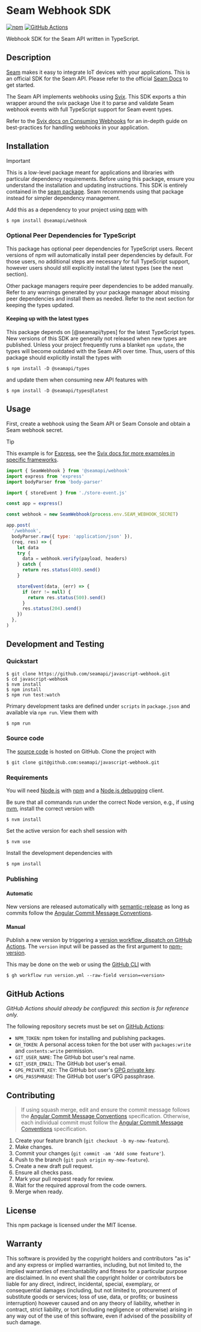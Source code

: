 # Seam Webhook SDK

[![npm](https://img.shields.io/npm/v/@seamapi/webhook.svg)](https://www.npmjs.com/package/@seamapi/webhook)
[![GitHub Actions](https://github.com/seamapi/javascript-webhook/actions/workflows/check.yml/badge.svg)](https://github.com/seamapi/javascript-webhook/actions/workflows/check.yml)

Webhook SDK for the Seam API written in TypeScript.

## Description

[Seam] makes it easy to integrate IoT devices with your applications.
This is an official SDK for the Seam API.
Please refer to the official [Seam Docs] to get started.

The Seam API implements webhooks using [Svix].
This SDK exports a thin wrapper around the svix package
Use it to parse and validate Seam webhook events
with full TypeScript support for Seam event types.

Refer to the [Svix docs on Consuming Webhooks] for
an in-depth guide on best-practices for handling webhooks
in your application.

[Seam]: https://www.seam.co/
[Seam Docs]: https://docs.seam.co/latest/
[Svix]: https://www.svix.com/
[Svix docs on Consuming Webhooks]: https://docs.svix.com/receiving/introduction

## Installation

> [!IMPORTANT]
> This is a low-level package meant for applications and libraries with particular dependency requirements.
> Before using this package, ensure you understand the installation and updating instructions.
> This SDK is entirely contained in the [seam package].
> Seam recommends using that package instead for simpler dependency management.

Add this as a dependency to your project using [npm] with

```
$ npm install @seamapi/webhook
```

[npm]: https://www.npmjs.com/
[seam package]: https://www.npmjs.com/package/seam

### Optional Peer Dependencies for TypeScript

This package has optional peer dependencies for TypeScript users.
Recent versions of npm will automatically install peer dependencies by default.
For those users, no additional steps are necessary for full TypeScript support,
however users should still explicitly install the latest types (see the next section).

Other package managers require peer dependencies to be added manually.
Refer to any warnings generated by your package manager
about missing peer dependencies and install them as needed.
Refer to the next section for keeping the types updated.

#### Keeping up with the latest types

This package depends on [@seamapi/types] for the latest TypeScript types.
New versions of this SDK are generally not released when new types are published.
Unless your project frequently runs a blanket `npm update`,
the types will become outdated with the Seam API over time.
Thus, users of this package should explicitly install the types with

```
$ npm install -D @seamapi/types
```

and update them when consuming new API features with

```
$ npm install -D @seamapi/types@latest
```

## Usage

First, create a webhook using the Seam API or Seam Console
and obtain a Seam webhook secret.

> [!TIP]
> This example is for [Express], see the [Svix docs for more examples in specific frameworks](https://docs.svix.com/receiving/verifying-payloads/how).

```js
import { SeamWebhook } from '@seamapi/webhook'
import express from 'express'
import bodyParser from 'body-parser'

import { storeEvent } from './store-event.js'

const app = express()

const webhook = new SeamWebhook(process.env.SEAM_WEBHOOK_SECRET)

app.post(
  '/webhook',
  bodyParser.raw({ type: 'application/json' }),
  (req, res) => {
    let data
    try {
      data = webhook.verify(payload, headers)
    } catch {
      return res.status(400).send()
    }

    storeEvent(data, (err) => {
      if (err != null) {
        return res.status(500).send()
      }
      res.status(204).send()
    })
  },
)
```

[Express]: https://expressjs.com/

## Development and Testing

### Quickstart

```
$ git clone https://github.com/seamapi/javascript-webhook.git
$ cd javascript-webhook
$ nvm install
$ npm install
$ npm run test:watch
```

Primary development tasks are defined under `scripts` in `package.json`
and available via `npm run`.
View them with

```
$ npm run
```

### Source code

The [source code] is hosted on GitHub.
Clone the project with

```
$ git clone git@github.com:seamapi/javascript-webhook.git
```

[source code]: https://github.com/seamapi/javascript-webhook

### Requirements

You will need [Node.js] with [npm] and a [Node.js debugging] client.

Be sure that all commands run under the correct Node version, e.g.,
if using [nvm], install the correct version with

```
$ nvm install
```

Set the active version for each shell session with

```
$ nvm use
```

Install the development dependencies with

```
$ npm install
```

[Node.js]: https://nodejs.org/
[Node.js debugging]: https://nodejs.org/en/docs/guides/debugging-getting-started/
[npm]: https://www.npmjs.com/
[nvm]: https://github.com/creationix/nvm

### Publishing

#### Automatic

New versions are released automatically with [semantic-release]
as long as commits follow the [Angular Commit Message Conventions].

[Angular Commit Message Conventions]: https://semantic-release.gitbook.io/semantic-release/#commit-message-format
[semantic-release]: https://semantic-release.gitbook.io/

#### Manual

Publish a new version by triggering a [version workflow_dispatch on GitHub Actions].
The `version` input will be passed as the first argument to [npm-version].

This may be done on the web or using the [GitHub CLI] with

```
$ gh workflow run version.yml --raw-field version=<version>
```

[GitHub CLI]: https://cli.github.com/
[npm-version]: https://docs.npmjs.com/cli/version
[version workflow_dispatch on GitHub Actions]: https://github.com/seamapi/javascript-webhook/actions?query=workflow%3Aversion

## GitHub Actions

_GitHub Actions should already be configured: this section is for reference only._

The following repository secrets must be set on [GitHub Actions]:

- `NPM_TOKEN`: npm token for installing and publishing packages.
- `GH_TOKEN`: A personal access token for the bot user with
  `packages:write` and `contents:write` permission.
- `GIT_USER_NAME`: The GitHub bot user's real name.
- `GIT_USER_EMAIL`: The GitHub bot user's email.
- `GPG_PRIVATE_KEY`: The GitHub bot user's [GPG private key].
- `GPG_PASSPHRASE`: The GitHub bot user's GPG passphrase.

[GitHub Actions]: https://github.com/features/actions
[GPG private key]: https://github.com/marketplace/actions/import-gpg#prerequisites

## Contributing

> If using squash merge, edit and ensure the commit message follows the [Angular Commit Message Conventions] specification.
> Otherwise, each individual commit must follow the [Angular Commit Message Conventions] specification.

1. Create your feature branch (`git checkout -b my-new-feature`).
2. Make changes.
3. Commit your changes (`git commit -am 'Add some feature'`).
4. Push to the branch (`git push origin my-new-feature`).
5. Create a new draft pull request.
6. Ensure all checks pass.
7. Mark your pull request ready for review.
8. Wait for the required approval from the code owners.
9. Merge when ready.

[Angular Commit Message Conventions]: https://semantic-release.gitbook.io/semantic-release/#commit-message-format

## License

This npm package is licensed under the MIT license.

## Warranty

This software is provided by the copyright holders and contributors "as is" and
any express or implied warranties, including, but not limited to, the implied
warranties of merchantability and fitness for a particular purpose are
disclaimed. In no event shall the copyright holder or contributors be liable for
any direct, indirect, incidental, special, exemplary, or consequential damages
(including, but not limited to, procurement of substitute goods or services;
loss of use, data, or profits; or business interruption) however caused and on
any theory of liability, whether in contract, strict liability, or tort
(including negligence or otherwise) arising in any way out of the use of this
software, even if advised of the possibility of such damage.

